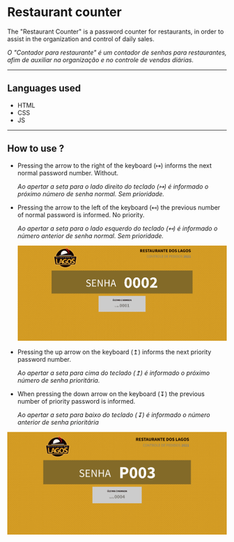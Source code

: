 # Restaurant counter
The "Restaurant Counter" is a password counter for restaurants, in order to assist in the organization and control of daily sales.

*O "Contador para restaurante" é um contador de senhas para restaurantes, afim de auxiliar na organização e no controle de vendas diárias.*

---

## Languages used

- HTML 
- CSS 
- JS 

---

## How to use ?

- Pressing the arrow to the right of the keyboard (↦) informs the next normal password number. Without.

  *Ao apertar a seta para o lado direito do teclado (↦) é informado o próximo número de senha normal. Sem prioridade.*

- Pressing the arrow to the left of the keyboard (↤) the previous number of normal password is informed. No priority.

  *Ao apertar a seta para o lado esquerdo do teclado (↤) é informado o número anterior de senha normal. Sem prioridade.*
  
  ![image-20220423204322485](images_readme/image-20220423204322485.png)

- Pressing the up arrow on the keyboard (↥) informs the next priority password number.

  *Ao apertar a seta para cima do teclado (↥) é informado o próximo número de senha prioritária.*

- When pressing the down arrow on the keyboard (↧) the previous number of priority password is informed.

  *Ao apertar a seta para baixo do teclado (↧) é informado o número anterior de senha prioritária*

![image-20220423204756988](images_readme/image-20220423204756988.png)
